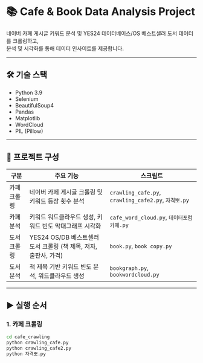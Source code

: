 # 📚 Cafe & Book Data Analysis Project

네이버 카페 게시글 키워드 분석 및 YES24 데이터베이스/OS 베스트셀러 도서 데이터를 크롤링하고,  
분석 및 시각화를 통해 데이터 인사이트를 제공합니다.

---

## 🛠 기술 스택

- Python 3.9
- Selenium
- BeautifulSoup4
- Pandas
- Matplotlib
- WordCloud
- PIL (Pillow)

---

## 📂 프로젝트 구성

| 구분        | 주요 기능                                        | 스크립트                    |
|-----------|--------------------------------------------|---------------------------|
| 카페 크롤링   | 네이버 카페 게시글 크롤링 및 키워드 등장 횟수 분석                | `crawling_cafe.py`, `crawling_cafe2.py`, `자격뽀.py` |
| 카페 분석    | 키워드 워드클라우드 생성, 키워드 빈도 막대그래프 시각화             | `cafe_word_cloud.py`, `데이터포럼카페.py` |
| 도서 크롤링   | YES24 OS/DB 베스트셀러 도서 크롤링 (책 제목, 저자, 출판사, 가격) | `book.py`, `book copy.py` |
| 도서 분석    | 책 제목 기반 키워드 빈도 분석, 워드클라우드 생성                 | `bookgraph.py`, `bookwordcloud.py` |

---

## ▶ 실행 순서

### 1. 카페 크롤링
```bash
cd cafe_crawling
python crawling_cafe.py
python crawling_cafe2.py
python 자격뽀.py
